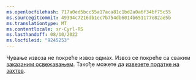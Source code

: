 ```yaml
---
ms.openlocfilehash: 717a0ed5bcc55a17aca81c1bd2a0a6f34bf75c55
ms.sourcegitcommit: 49394c7216db1ec7b754db6014b651177e82ae5b
ms.translationtype: MT
ms.contentlocale: sr-Cyrl-RS
ms.lasthandoff: 08/10/2022
ms.locfileid: "9245253"
---
```

Чување извоза не покреће извоз одмах. Извоз се покреће са сваким [заказаним освежавањем](../schedule-refresh.md). Такође можете да [извезете податке на захтев](../export-destinations.md#run-exports-on-demand).